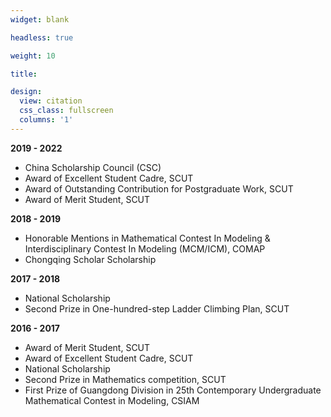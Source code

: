 ```yaml
---
widget: blank

headless: true

weight: 10

title: 

design:
  view: citation
  css_class: fullscreen
  columns: '1'
---
```


**2019 - 2022**
- China Scholarship Council (CSC)
- Award of Excellent Student Cadre, SCUT
- Award of Outstanding Contribution for Postgraduate Work, SCUT
- Award of Merit Student, SCUT

**2018 - 2019**
- Honorable Mentions in Mathematical Contest In Modeling & Interdisciplinary Contest In Modeling (MCM/ICM), COMAP
- Chongqing Scholar Scholarship

**2017 - 2018**
- National Scholarship
- Second Prize in One-hundred-step Ladder Climbing Plan, SCUT

**2016 - 2017**
- Award of Merit Student, SCUT
- Award of Excellent Student Cadre, SCUT
- National Scholarship
- Second Prize in Mathematics competition, SCUT
- First Prize of Guangdong Division in 25th Contemporary Undergraduate Mathematical Contest in Modeling, CSIAM
